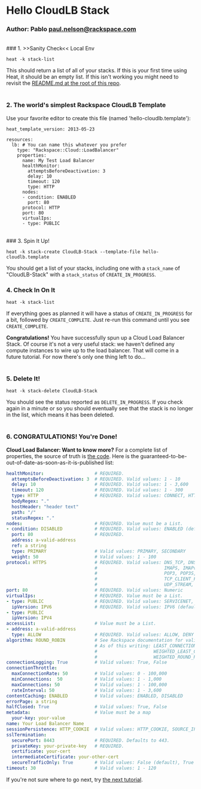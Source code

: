 # Hello CloudLB Stack
### Author: Pablo <paul.nelson@rackspace.com>
</br>
### 1. >>Sanity Check<< Local Env

```shell
heat -k stack-list
```

This should return a list of all of your stacks. If this is your first time using Heat, it should be an empty list. If this isn't working you might need to revisit the [README.md at the root of this repo](/).
</br>
</br>
### 2. The world's simplest Rackspace CloudLB Template

Use your favorite editor to create this file (named 'hello-cloudlb.template'):

```shell
heat_template_version: 2013-05-23

resources:
  lb: # You can name this whatever you prefer
    type: "Rackspace::Cloud::LoadBalancer"
    properties:
      name: My Test Load Balancer
      healthMonitor:
        attemptsBeforeDeactivation: 3
        delay: 10
        timeout: 120
        type: HTTP
      nodes:
      - condition: ENABLED
        port: 80
      protocol: HTTP
      port: 80
      virtualIps:
      - type: PUBLIC
```
</br>
### 3. Spin It Up!

```shell
heat -k stack-create CloudLB-Stack --template-file hello-cloudlb.template
```

You should get a list of your stacks, including one with a `stack_name` of "CloudLB-Stack" with a `stack_status` of `CREATE_IN_PROGRESS`.
</br>
### 4. Check In On It

```shell
heat -k stack-list
```

If everything goes as planned it will have a status of `CREATE_IN_PROGRESS` for a bit, followed by `CREATE_COMPLETE`. Just re-run this command until you see `CREATE_COMPLETE`.

__Congratulations!__ You have successfully spun up a Cloud Load Balancer Stack. Of course it's not a very useful stack: we haven't defined any compute instances to wire up to the load balancer. That will come in a future tutorial. For now there's only one thing left to do...
</br>
</br>
### 5. Delete It!

```shell
heat -k stack-delete CloudLB-Stack
```

You should see the status reported as `DELETE_IN_PROGRESS`. If you check again in a minute or so you should eventually see that the stack is no longer in the list, which means it has been deleted.
</br>
</br>
### 6. CONGRATULATIONS! You're Done!

__Cloud Load Balancer: Want to know more?__ For a complete list of properties, the source of truth is [the code](https://github.com/openstack/heat/blob/master/contrib/rackspace/heat/engine/plugins/cloud_loadbalancer.py). Here is the guaranteed-to-be-out-of-date-as-soon-as-it-is-published list:

```yaml
healthMonitor:                   # REQUIRED.
  attemptsBeforeDeactivation: 3  # REQUIRED. Valid values: 1 - 10
  delay: 10                      # REQUIRED. Valid values: 1 - 3,600
  timeout: 120                   # REQUIRED. Valid values: 1 - 300
  type: HTTP                     # REQUIRED. Valid values: CONNECT, HTTP, HTTPS
  bodyRegex: "."
  hostHeader: "header text"
  path: "/"
  statusRegex: "."
nodes:                           # REQUIRED. Value must be a List.
- condition: DISABLED            # REQUIRED. Valid values: ENABLED (default), DISABLED
  port: 80                       # REQUIRED.
  address: a-valid-address
  ref: a string
  type: PRIMARY                  # Valid values: PRIMARY, SECONDARY
  weight: 50                     # Valid values: 1 - 100
protocol: HTTPS                  # REQUIRED. Valid values: DNS_TCP, DNS_UDP, FTP, HTTP, HTTPS,
                                 #                         IMAPS, IMAPv4, LDAP, LDAPS, MYSQL,
                                 #                         POP3, POP3S, SMTP, TCP,
                                 #                         TCP_CLIENT_FIRST, UDP,
                                 #                         UDP_STREAM, SFTP
port: 80                         # REQUIRED. Valid values: Numeric
virtualIps:                      # REQUIRED. Value must be a List.
- type: PUBLIC                   # REQUIRED. Valid values: SERVICENET, PUBLIC
  ipVersion: IPV6                # REQUIRED. Valid values: IPV6 (default), IPV4
- type: PUBLIC
  ipVersion: IPV4
accessList:                      # Value must be a List.
- address: a-valid-address
  type: ALLOW                    # REQUIRED. Valid values: ALLOW, DENY
algorithm: ROUND_ROBIN           # See Rackspace documentation for valid values.
                                 # As of this writing: LEAST_CONNECTIONS, RANDOM, ROUND_ROBIN
                                 #                     WEIGHTED_LEAST_CONNECTIONS,
                                 #                     WEIGHTED_ROUND_ROBIN
connectionLogging: True          # Valid values: True, False
connectionThrottle:
  maxConnectionRate: 50          # Valid values: 0 - 100,000
  minConnections:  50            # Valid values: 1 - 1,000
  maxConnections: 50             # Valid values: 1 - 100,000
  rateInterval: 50               # Valid values: 1 - 3,600
contentCaching: ENABLED          # Valid values: ENABLED, DISABLED
errorPage: a string
halfClosed: True                 # Valid values: True, False
metadata:                        # Value must be a map
  your-key: your-value
name: Your Load Balancer Name
sessionPersistence: HTTP_COOKIE  # Valid values: HTTP_COOKIE, SOURCE_IP
sslTermination:
  securePort: 8443               # REQUIRED. Defaults to 443.
  privateKey: your-private-key   # REQUIRED.
  certificate: your-cert
  intermediateCertificate: your-other-cert
  secureTrafficOnly: True        # Valid values: False (default), True
timeout: 30                      # Valid values: 1 - 120
```

If you're not sure where to go next, try [the next tutorial](/103.Hello-CloudDB).
